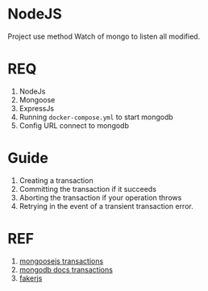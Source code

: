 # NodeJS

Project use method Watch of mongo to listen all modified.

# REQ

1. NodeJs
1. Mongoose
1. ExpressJs
1. Running `docker-compose.yml` to start mongodb
1. Config URL connect to mongodb

# Guide

1. Creating a transaction
1. Committing the transaction if it succeeds
1. Aborting the transaction if your operation throws
1. Retrying in the event of a transient transaction error.

# REF

1. [mongoosejs transactions](https://mongoosejs.com/docs/transactions.html)
1. [mongodb docs transactions](https://www.mongodb.com/docs/v6.0/core/transactions/)
1. [fakerjs](https://fakerjs.dev/)
